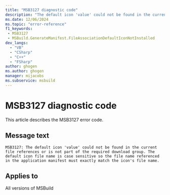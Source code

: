 ```yaml
---
title: "MSB3127 diagnostic code"
description: "The default icon 'value' could not be found in the current file references or is not part of the required download group. The default icon file name is case sensitive so the file name referenced in the application manifest must exactly match the icon's file name."
ms.date: 12/06/2024
ms.topic: "error-reference"
f1_keywords:
 - MSB3127
 - MSBuild.GenerateManifest.FileAssociationDefaultIconNotInstalled
dev_langs:
  - "VB"
  - "CSharp"
  - "C++"
  - "FSharp"
author: ghogen
ms.author: ghogen
manager: mijacobs
ms.subservice: msbuild
---
```


# MSB3127 diagnostic code

<!-- :::ErrorDefinitionDescription::: -->
<!-- :::editable-content name="introDescription"::: -->
This article describes the MSB3127 error code.
<!-- :::editable-content-end::: -->

## Message text

`MSB3127: The default icon 'value' could not be found in the current file references or is not part of the required download group. The default icon file name is case sensitive so the file name referenced in the application manifest must exactly match the icon's file name.`

<!-- :::editable-content name="postOutputDescription"::: -->
<!--
{StrBegin="MSB3127: "}
-->
<!-- :::editable-content-end::: -->
<!-- :::ErrorDefinitionDescription-end::: -->

## Applies to

All versions of MSBuild
